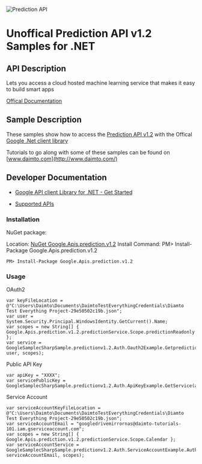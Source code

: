 ﻿![Prediction API](https://www.google.com/images/icons/feature/predictionapi-32.png)

# Unoffical Prediction API v1.2 Samples for .NET  

## API Description

Lets you access a cloud hosted machine learning service that makes it easy to build smart apps

[Offical Documentation](https://developers.google.com/prediction/docs/developer-guide)

## Sample Description

These samples show how to access the [Prediction API v1.2](https://developers.google.com/prediction/docs/developer-guide) with the Offical [Google .Net client library](https://github.com/google/google-api-dotnet-client)

Tutorials to go along with some of these samples can be found on [www.daimto.com](http://www.daimto.com/)

## Developer Documentation

* [Google API client Library for .NET - Get Started](https://developers.google.com/api-client-library/dotnet/get_started)

* [Supported APIs](https://developers.google.com/api-client-library/dotnet/apis/)

### Installation

NuGet package:

Location: [NuGet Google.Apis.prediction.v1.2](https://www.nuget.org/packages/Google.Apis.prediction.v1.2)
Install Command: PM>  Install-Package Google.Apis.prediction.v1.2

```
PM> Install-Package Google.Apis.prediction.v1.2
```

### Usage

OAuth2
```
var keyFileLocation = @"C:\Users\Daimto\Documents\DaimtoTestEverythingCredentials\Diamto Test Everything Project-29e50502c19b.json";
var user = System.Security.Principal.WindowsIdentity.GetCurrent().Name;
var scopes = new String[] { Google.Apis.prediction.v1.2.predictionService.Scope.predictionReadonly };
var service = GoogleSamplecSharpSample.predictionv1.2.Auth.Oauth2Example.GetpredictionService(keyFileLocation, user, scopes);
```

Public API Key

```
var apiKey = "XXXX";
var servicePublicKey = GoogleSamplecSharpSample.predictionv1.2.Auth.ApiKeyExample.GetService(apiKey);
```

Service Account
```
var serviceAccountKeyFileLocation = @"C:\Users\Daimto\Documents\DaimtoTestEverythingCredentials\Diamto Test Everything Project-29e50502c19b.json";
var serviceAccountEmail = "googledrivemirrornas@daimto-tutorials-101.iam.gserviceaccount.com";
var scopes = new String[] { Google.Apis.prediction.v1.2.predictionService.Scope.Calendar };            
var serviceAccountService = GoogleSamplecSharpSample.predictionv1.2.Auth.ServiceAccountExample.AuthenticateServiceAccount(serviceAccountKeyFileLocation, serviceAccountEmail, scopes);
```
